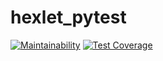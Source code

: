 # hexlet_pytest
[![Maintainability](https://api.codeclimate.com/v1/badges/e666be328e0e27ef44a9/maintainability)](https://codeclimate.com/github/AntonVorontsov/hexlet_pytest/maintainability)
[![Test Coverage](https://api.codeclimate.com/v1/badges/e666be328e0e27ef44a9/test_coverage)](https://codeclimate.com/github/AntonVorontsov/hexlet_pytest/test_coverage)
